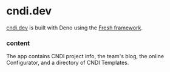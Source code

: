 # cndi.dev

[cndi.dev](https://cndi.dev) is built with Deno using the
[Fresh framework](https://fresh.deno.dev/docs/getting-started).

### content

The app contains CNDI project info, the team's blog, the online Configurator,
and a directory of CNDI Templates.
